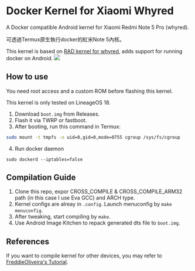 # Docker Kernel for Xiaomi Whyred
A Docker compatible Android kernel for Xiaomi Redmi Note 5 Pro (whyred).

可透過Termux原生執行docker的紅米Note 5內核。

This kernel is based on [RAD kernel for whyred](https://github.com/radcolor/android_kernel_xiaomi_whyred), adds support for running docker on Android.
![](https://i.postimg.cc/MHbSYmhq/Screenshot-20211228-232245-Termux.png)

## How to use
You need root access and a custom ROM before flashing this kernel.

This kernel is only tested on LineageOS 18. 

1. Download `boot.img` from Releases.
2. Flash it via TWRP or fastboot.
3. After booting, run this command in Termux:
```bash
sudo mount -t tmpfs -o uid=0,gid=0,mode=0755 cgroup /sys/fs/cgroup
```
4. Run docker daemon
```
sudo dockerd --iptables=false
```

## Compilation Guide
1. Clone this repo, expor CROSS_COMPILE & CROSS_COMPILE_ARM32 path (in this case I use Eva GCC) and ARCH type. 
2. Kernel configs are alreay in `.config`. Launch menuconfig by `make menuconfig`.
3. After tweaking, start compiling by `make`.
4. Use Android Image Kitchen to repack generated dts file to `boot.img`.

## References
If you want to compile kernel for other devices, you may refer to [FreddieOliveira's Tutorial](https://gist.github.com/FreddieOliveira/efe850df7ff3951cb62d74bd770dce27).
